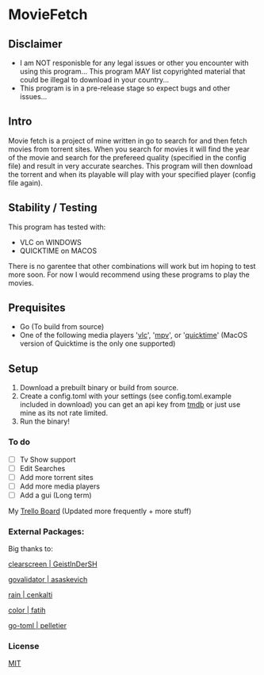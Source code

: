 # MovieFetch

## Disclaimer
- I am NOT responisble for any legal issues or other you encounter with using this program... This program MAY list copyrighted material that could be illegal to download in your country...
- This program is in a pre-release stage so expect bugs and other issues...

## Intro
Movie fetch is a project of mine written in go to search for and then fetch movies from torrent sites. When you search for movies it will find the year of the movie and search for the prefereed quality (specified in the config file) and result in very accurate searches. This program will then download the torrent and when its playable will play with your specified player (config file again).

## Stability / Testing
This program has tested with:
- VLC on WINDOWS
- QUICKTIME on MACOS

There is no garentee that other combinations will work but im hoping to test more soon.
For now I would recommend using these programs to play the movies.

## Prequisites
- Go (To build from source)
- One of the following media players '[vlc](https://www.videolan.org/vlc/)', '[mpv](https://mpv.io/)', or '[quicktime](https://support.apple.com/downloads/quicktime)' (MacOS version of Quicktime is the only one supported)

## Setup
1. Download a prebuilt binary or build from source. 
1. Create a config.toml with your settings (see config.toml.example included in download) you can get an api key from [tmdb](https://www.themoviedb.org/) or just use mine as its not rate limited.
1. Run the binary!

### To do
- [  ] Tv Show support
- [  ] Edit Searches
- [  ] Add more torrent sites
- [  ] Add more media players
- [  ] Add a gui (Long term)

My [Trello Board](https://trello.com/b/LUevlQih/moviefetch) (Updated more frequently + more stuff)

### External Packages:
Big thanks to:

[clearscreen | GeistInDerSH](https://www.github.com/GeistInDerSH/clearscreen)

[govalidator | asaskevich](https://www.github.com/asaskevich/govalidator)

[rain        | cenkalti](https://www.github.com/cenkalti/rain)

[color       | fatih](https://www.github.com/fatih/color)

[go-toml     | pelletier](https://www.github.com/pelletier/go-toml)

### License
[MIT](https://github.com/MD5-Hashm/moviefetch/blob/main/LICENCE)